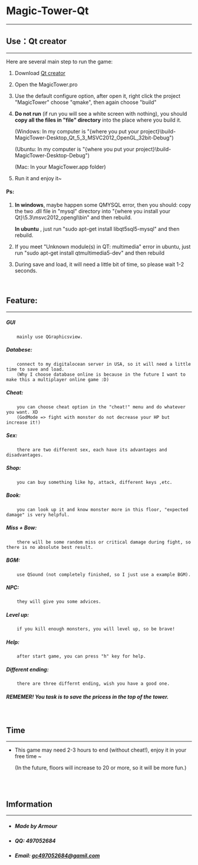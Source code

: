 # Magic-Tower-Qt
---

## Use：Qt creator 

---

Here are several main step to run the game:

1. Download [Qt creator](https://www.qt.io/download-open-source/#section-6)
2. Open the MagicTower.pro
3. Use the default configure option, after open it, right click the project "MagicTower" choose "qmake", then again choose "build"
4. **Do not run** (if run you will see a white screen with nothing), you should **copy all the files in "file" directory** into the place where you build it.
	
	(Windows: In my computer is "{where you put your project}\build-MagicTower-Desktop_Qt_5_3_MSVC2012_OpenGL_32bit-Debug")
	
	(Ubuntu: In my computer is "{where you put your project}\build-MagicTower-Desktop-Debug")
	
	(Mac: In your MagicTower.app folder)

5. Run it and enjoy it~

#### Ps:	
   1. **In windows**, maybe happen some QMYSQL error, then you should:
	copy the two .dll file in "mysql" directory into "{where you install your Qt}\5.3\msvc2012_opengl\bin" and then rebuild.
      
      **In ubuntu** , just run "sudo apt-get install libqt5sql5-mysql" and then rebuild.
	
   2. If you meet "Unknown module(s) in QT: multimedia" error in ubuntu, just run "sudo apt-get install qtmultimedia5-dev" and then rebuild
   3. During save and load, it will need a little bit of time, so please wait 1-2 seconds.


<br>


## Feature:

---
##### GUI 			
		mainly use QGraphicsview.
##### Databese: 		
		connect to my digitalocean server in USA, so it will need a little time to save and load. 	
		(Why I choose database online is because in the future I want to make this a multiplayer online game :D)
##### Cheat: 			
		you can choose cheat option in the "cheat!" menu and do whatever you want. XD
		(GodMode => fight with monster do not decrease your HP but increase it!)
##### Sex:			
		there are two different sex, each have its advantages and disadvantages.
##### Shop: 			
		you can buy something like hp, attack, different keys ,etc.
##### Book: 			
		you can look up it and know monster more in this floor, "expected damage" is very helpful.
##### Miss + Bow: 	
		there will be some random miss or critical damage during fight, so there is no absolute best result.
##### BGM: 			
		use QSound (not completely finished, so I just use a example BGM).
##### NPC:	
		they will give you some advices.
##### Level up:
		if you kill enough monsters, you will level up, so be brave!
##### Help:
		after start game, you can press "h" key for help.
##### Different ending:	
		there are three differnt ending, wish you have a good one.

##### REMEMER! You task is to save the pricess in the top of the tower.</p>


<br>


## Time
---

* This game may need 2-3 hours to end (without cheat!), enjoy it in your free time ~

	(In the future, floors will increase to 20 or more, so it will be more fun.)

<br>


<br>

## Imformation
---

* ##### Made by Armour 

* ##### QQ:		497052684

* ##### Email: 	gc497052684@gamil.com
